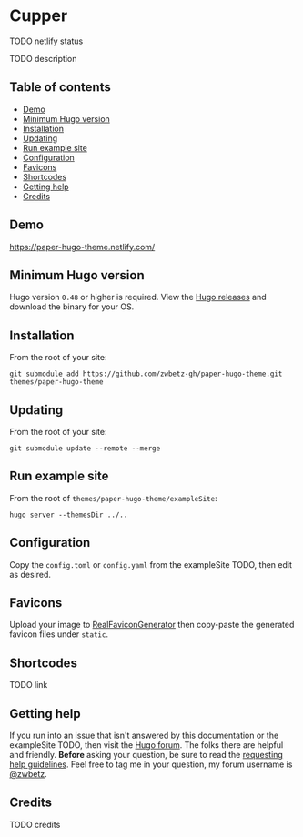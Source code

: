 # Cupper

TODO netlify status

TODO description 

## Table of contents

- [Demo](#demo)
- [Minimum Hugo version](#minimum-hugo-version)
- [Installation](#installation)
- [Updating](#updating)
- [Run example site](#run-example-site)
- [Configuration](#configuration)
- [Favicons](#favicons)
- [Shortcodes](#shortcodes)
- [Getting help](#getting-help)
- [Credits](#credits)

## Demo

https://paper-hugo-theme.netlify.com/

## Minimum Hugo version

Hugo version `0.48` or higher is required. View the [Hugo releases](https://github.com/gohugoio/hugo/releases) and download the binary for your OS.

## Installation

From the root of your site:

```
git submodule add https://github.com/zwbetz-gh/paper-hugo-theme.git themes/paper-hugo-theme
```

## Updating

From the root of your site:

```
git submodule update --remote --merge
```

## Run example site

From the root of `themes/paper-hugo-theme/exampleSite`:

```
hugo server --themesDir ../..
```

## Configuration

Copy the `config.toml` or `config.yaml` from the exampleSite TODO, then edit as desired. 

## Favicons

Upload your image to [RealFaviconGenerator](https://realfavicongenerator.net/) then copy-paste the generated favicon files under `static`. 

## Shortcodes

TODO link


## Getting help

If you run into an issue that isn't answered by this documentation or the exampleSite TODO, then visit the [Hugo forum](https://discourse.gohugo.io/). The folks there are helpful and friendly. **Before** asking your question, be sure to read the [requesting help guidelines](https://discourse.gohugo.io/t/requesting-help/9132). Feel free to tag me in your question, my forum username is [@zwbetz](https://discourse.gohugo.io/u/zwbetz/summary).

## Credits

TODO credits 
